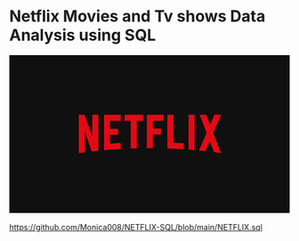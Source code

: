 # Netflix Movies and Tv shows Data Analysis using SQL
![Netflix Logo](https://github.com/Monica008/NETFLIX-SQL/blob/main/BrandAssets_Logos_01-Wordmark.jpg)

https://github.com/Monica008/NETFLIX-SQL/blob/main/NETFLIX.sql

